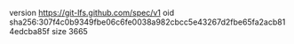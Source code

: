 version https://git-lfs.github.com/spec/v1
oid sha256:307f4c0b9349fbe06c6fe0038a982cbcc5e43267d2fbe65fa2acb814edcba85f
size 3665
